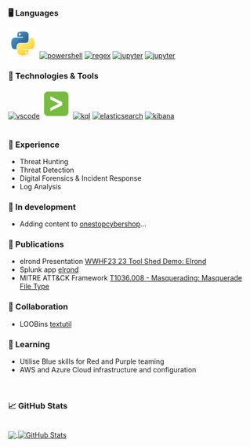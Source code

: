 ### 🖥️ Languages
<a href="https://www.python.org" target="_blank" rel="noreferrer"> <img src="https://raw.githubusercontent.com/devicons/devicon/master/icons/python/python-original.svg" alt="python" width="60" height="60"/></a>
<a href="https://learn.microsoft.com/en-us/powershell/" target="_blank" rel="noreferrer"><img src="https://raw.githubusercontent.com/PowerShell/PowerShell/master/assets/ps_black_64.svg" alt="powershell" width="60" height="60"/></a>
<a href="https://en.wikipedia.org/wiki/Regular_expression" target="_blank" rel="noreferrer"><img src="https://upload.wikimedia.org/wikipedia/commons/6/63/OOjs_UI_icon_regular-expression-progressive.svg" alt="regex" width="60" height="60"/></a>
<a href="https://www.gnu.org/software/bash/" target="_blank" rel="noreferrer"><img src="https://upload.wikimedia.org/wikipedia/commons/thumb/4/4b/Bash_Logo_Colored.svg/1024px-Bash_Logo_Colored.svg.png" alt="jupyter" width="60" height="60"/></a>
<a href="https://jupyter.org/" target="_blank" rel="noreferrer"><img src="https://upload.wikimedia.org/wikipedia/commons/3/38/Jupyter_logo.svg" alt="jupyter" width="60" height="60"/></a>
<!--<a href="https://developer.mozilla.org/en-US/docs/Web/JavaScript" target="_blank" rel="noreferrer"> <img src="https://raw.githubusercontent.com/devicons/devicon/master/icons/javascript/javascript-original.svg" alt="javascript" width="60" height="60"/> </a>-->
<!--<a href="https://www.rust-lang.org" target="_blank" rel="noreferrer"> <img src="https://www.rust-lang.org/logos/rust-logo-blk.svg" alt="rust" width="60" height="60"/> </a>-->
<!--<a href="https://www.go.dev" target="_blank" rel="noreferrer"> <img src="https://www.rust-lang.org/logos/rust-logo-blk.svg" alt="golang" width="60" height="60"/> </a>-->

### 🔧 Technologies & Tools
<a href="https://code.visualstudio.com/" target="_blank"><img src="https://cdn.jsdelivr.net/gh/devicons/devicon/icons/vscode/vscode-original.svg" alt="vscode" width="60" height="60"/></a>
<a href="https://www.splunk.com" target="_blank" rel="noreferrer"><img src="https://github.com/ezaspy/oscybershop/blob/main/main/content/splunk-svgrepo-com.svg" alt="spl" width="60" height="60"/></a>
<a href="https://github.com/microsoft/Kusto-Query-Language" target="_blank" rel="noreferrer"><img src="http://code.benco.io/icon-collection/azure-icons/Azure-Sentinel.svg" alt="kql" width="60" height="60"/></a>
<a href="https://www.elastic.co" target="_blank" rel="noreferrer"><img src="https://www.vectorlogo.zone/logos/elastic/elastic-icon.svg" alt="elasticsearch" width="60" height="60"/></a>
<a href="https://www.elastic.co/kibana" target="_blank" rel="noreferrer"><img src="https://www.vectorlogo.zone/logos/elasticco_kibana/elasticco_kibana-icon.svg" alt="kibana" width="60" height="60"/></a>
<br><br>
<!--<br>
<a href="https://www.docker.com/" target="_blank" rel="noreferrer"> <img src="https://www.svgrepo.com/show/349342/docker.svg" alt="docker" width="60" height="60"/> </a>-->


### 🧠 Experience
- Threat Hunting
- Threat Detection
- Digital Forensics & Incident Response
- Log Analysis

### 🔭 In development
- Adding content to [onestopcybershop](https://github.com/ezaspy/oscybershop)...

### 📄 Publications
- elrond Presentation [WWHF23 23 Tool Shed Demo: Elrond](https://vimeo.com/890364778)
- Splunk app [elrond](https://splunkbase.splunk.com/app/6606/)
- MITRE ATT&CK Framework [T1036.008 - Masquerading: Masquerade File Type](https://attack.mitre.org/techniques/T1036/008/)

### 👯 Collaboration
<!-- - OSSEM [<detection_name>](https://github.com/OTRF/OSSEM) -->
<!-- - Volatility3 [<plugin_name>](https://stuxnet999.github.io/volatility/2020/07/04/Writing-Plugins-Volatility.html) -->
- LOOBins [textutil](https://github.com/infosecB/LOOBins/pull/96)

### 🌱 Learning
- Utilise Blue skills for Red and Purple teaming
- AWS and Azure Cloud infrastructure and configuration
<br>

### &#x1f4c8; GitHub Stats
<br>
<a href="https://github.com/ezaspy/ezaspy">
  <img align="center" src="https://github-readme-stats.vercel.app/api/top-langs/?username=ezaspy&hide=perl,css&title_color=ffffff&text_color=c9cacc&icon_color=2bbc8a&bg_color=1d1f21&langs_count=4" />
</a>
<a href="https://github.com/ezaspy/ezaspy">
  <img align="center" src="https://github-readme-stats.vercel.app/api?username=ezaspy&show_icons=true&line_height=33&count_private=true&title_color=ffffff&text_color=c9cacc&icon_color=2bbc8a&bg_color=1d1f21" alt="GitHub Stats" />
</a>

<!-- React to something on GitHub with a ❤️ emoji -->
